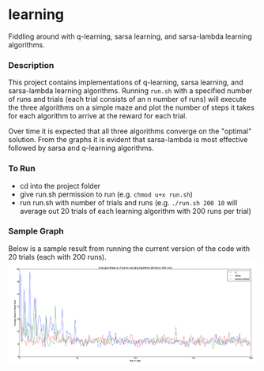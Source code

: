 # learning
Fiddling around with q-learning, sarsa learning, and sarsa-lambda learning algorithms.

### Description
This project contains implementations of q-learning, sarsa learning, and sarsa-lambda learning algorithms. Running `run.sh` with a specified number of runs and trials (each trial consists of an n number of runs) will execute the three algorithms on a simple maze and plot the number of steps it takes for each algorithm to arrive at the reward for each trial.

Over time it is expected that all three algorithms converge on the "optimal" solution. From the graphs it is evident that sarsa-lambda is most effective followed by sarsa and q-learning algorithms.

### To Run
- cd into the project folder
- give run.sh permission to run (e.g. `chmod u+x run.sh`)
- run run.sh with number of trials and runs (e.g. `./run.sh 200 10` will average out 20 trials of each learning algorithm with 200 runs per trial)

### Sample Graph
Below is a sample result from running the current version of the code with 20 trials (each with 200 runs).
![Alt text](/graphs/20x200.png?raw=true "Sample Plot of 20 trials with 200 runs")
